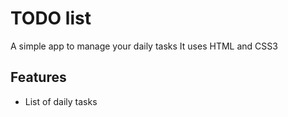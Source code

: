 # TODO list
A simple app to manage your daily tasks
It uses HTML and CSS3

## Features
* List of daily tasks